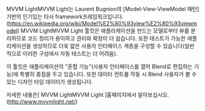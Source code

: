 ﻿MVVM LightMVVM Light는 Laurent Bugnion의 [Model-View-ViewModel 패턴] 기반의 인기있는 타사 framework프레임워크입니다. (https://en.wikipedia.org/wiki/Model%E2%80%93view%E2%80%93viewmodel) MVVM LightMVVM Light 툴킷은 애플리케이션을 만드는 모델로부터 뷰를 분리하므로 코드 정리가 용이하고 관리와 확장이 더 쉽습니다. 또한 테스트가 가능한 애플리케이션을 생성하므로 더욱 얇은 사용자 인터페이스 계층을 구성할 수 있습니다(일반적으로 이러한 구성에서 자동 테스트는 더 어려움).

이 툴킷은 애플리케이션의 "혼합 기능"(사용자 인터페이스를 열어 Blend로 편집하는 기능)에 특별히 중점을 두고 있습니다. 또한 데이터 컨트롤 작동 시 Blend 사용자가 볼 수 있는 디자인 타임 데이터가 생성됩니다.

자세한 내용은[ MVVM LightMVVM Light ]홈페이지에서 알아보십시오. (http://www.mvvmlight.net/)
